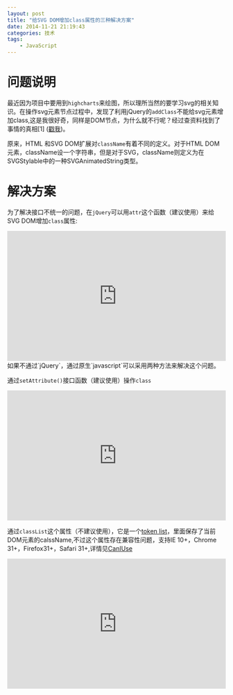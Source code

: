 ```yaml
---
layout: post
title: "给SVG DOM增加class属性的三种解决方案"
date: 2014-11-21 21:19:43
categories: 技术
tags:
	- JavaScript
---
```

# 问题说明
最近因为项目中要用到`highcharts`来绘图，所以理所当然的要学习svg的相关知识。在操作svg元素节点过程中，发现了利用jQuery的`addClass`不能给svg元素增加class,这是我很好奇，同样是DOM节点，为什么就不行呢？经过查资料找到了事情的真相[1] ([戳我](http://forum.jquery.com/topic/adding-svg-class-classname-support-to-jquery))。

原来，HTML 和SVG DOM扩展对`className`有着不同的定义。对于HTML DOM 元素，className设一个字符串，但是对于SVG，className则定义为在SVGStylable中的一种SVGAnimatedString类型。

# 解决方案
为了解决接口不统一的问题，在`jQuery`可以用`attr`这个函数（建议使用）来给SVG DOM增加`class`属性:
<iframe width="100%" height="300" src="http://jsfiddle.net/Yoghurts/xLywesx1/embedded/" allowfullscreen="allowfullscreen" frameborder="0"></iframe>
<!--more-->
如果不通过`jQuery`，通过原生`javascript`可以采用两种方法来解决这个问题。

通过`setAttribute()`接口函数（建议使用）操作`class`
<iframe width="100%" height="300" src="http://jsfiddle.net/Yoghurts/nkxxpdmx/2/embedded/" allowfullscreen="allowfullscreen" frameborder="0"></iframe>

通过`classList`这个属性（不建议使用），它是一个[token list](https://developer.mozilla.org/zh-CN/docs/Web/API/Element.classList)，里面保存了当前DOM元素的calssName,不过这个属性存在兼容性问题，支持IE 10+，Chrome 31+，Firefox31+，Safari 31+,详情见[CanIUse](http://caniuse.com/#search=classList)
<iframe width="100%" height="300" src="http://jsfiddle.net/Yoghurts/koe0gfqd/1/embedded/" allowfullscreen="allowfullscreen" frameborder="0"></iframe>
